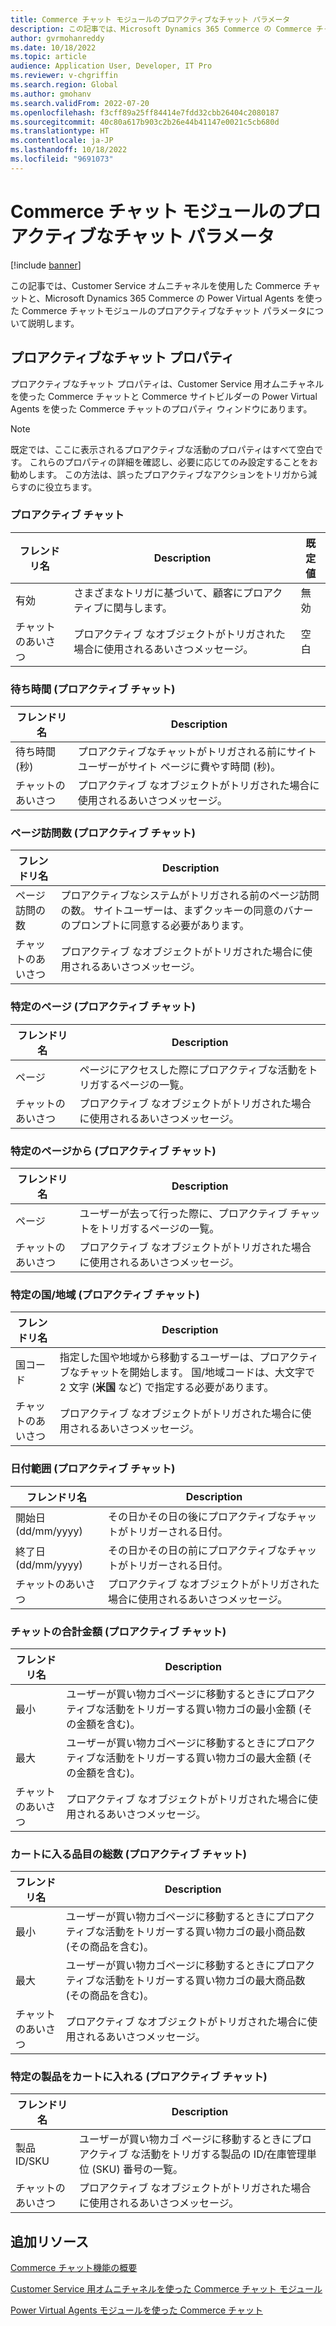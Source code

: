 ```yaml
---
title: Commerce チャット モジュールのプロアクティブなチャット パラメータ
description: この記事では、Microsoft Dynamics 365 Commerce の Commerce チャット モジュールのプロアクティブなチャットマラメーターについて説明します。
author: gvrmohanreddy
ms.date: 10/18/2022
ms.topic: article
audience: Application User, Developer, IT Pro
ms.reviewer: v-chgriffin
ms.search.region: Global
ms.author: gmohanv
ms.search.validFrom: 2022-07-20
ms.openlocfilehash: f3cff89a25ff84414e7fdd32cbb26404c2080187
ms.sourcegitcommit: 40c80a617b903c2b26e44b41147e0021c5cb680d
ms.translationtype: HT
ms.contentlocale: ja-JP
ms.lasthandoff: 10/18/2022
ms.locfileid: "9691073"
---
```

# <a name="commerce-chat-module-proactive-chat-parameters"></a>Commerce チャット モジュールのプロアクティブなチャット パラメータ

[!include [banner](includes/banner.md)]

この記事では、Customer Service オムニチャネルを使用した Commerce チャットと、Microsoft Dynamics 365 Commerce の Power Virtual Agents を使った Commerce チャットモジュールのプロアクティブなチャット パラメータについて説明します。

## <a name="proactive-chat-properties"></a>プロアクティブなチャット プロパティ

プロアクティブなチャット プロパティは、Customer Service 用オムニチャネルを使った Commerce チャットと Commerce サイトビルダーの Power Virtual Agents を使った Commerce チャットのプロパティ ウィンドウにあります。

> [!NOTE]
> 既定では、ここに表示されるプロアクティブな活動のプロパティはすべて空白です。 これらのプロパティの詳細を確認し、必要に応じてのみ設定することをお勧めします。 この方法は、誤ったプロアクティブなアクションをトリガから減らすのに役立ちます。

### <a name="proactive-chat"></a>プロアクティブ チャット

| フレンドリ名 | Description | 既定値 |
|---------------|-------------|---------------|
| 有効 | さまざまなトリガに基づいて、顧客にプロアクティブに関与します。 | 無効 |
| チャットのあいさつ | プロアクティブ なオブジェクトがトリガされた場合に使用されるあいさつメッセージ。 | 空白 |

### <a name="wait-time-proactive-chat"></a>待ち時間 (プロアクティブ チャット)

| フレンドリ名 | Description |
|---------------|-------------|
| 待ち時間 (秒) | プロアクティブなチャットがトリガされる前にサイト ユーザーがサイト ページに費やす時間 (秒)。 |
| チャットのあいさつ | プロアクティブ なオブジェクトがトリガされた場合に使用されるあいさつメッセージ。 |

### <a name="number-of-page-visits-proactive-chat"></a>ページ訪問数 (プロアクティブ チャット)

| フレンドリ名 | Description |
|---------------|-------------|
| ページ訪問の数 | プロアクティブなシステムがトリガされる前のページ訪問の数。 サイトユーザーは、まずクッキーの同意のバナーのプロンプトに同意する必要があります。 |
| チャットのあいさつ | プロアクティブ なオブジェクトがトリガされた場合に使用されるあいさつメッセージ。 |

### <a name="specific-pages-proactive-chat"></a>特定のページ (プロアクティブ チャット)

| フレンドリ名 | Description |
|---------------|-------------|
| ページ | ページにアクセスした際にプロアクティブな活動をトリガするページの一覧。 |
| チャットのあいさつ | プロアクティブ なオブジェクトがトリガされた場合に使用されるあいさつメッセージ。 |

### <a name="from-specific-pages-proactive-chat"></a>特定のページから (プロアクティブ チャット)

| フレンドリ名 | Description |
|---------------|-------------|
| ページ | ユーザーが去って行った際に、プロアクティブ チャットをトリガするページの一覧。 |
| チャットのあいさつ | プロアクティブ なオブジェクトがトリガされた場合に使用されるあいさつメッセージ。 |

### <a name="specific-countryregion-proactive-chat"></a>特定の国/地域 (プロアクティブ チャット)

| フレンドリ名 | Description |
|---------------|-------------|
| 国コード | 指定した国や地域から移動するユーザーは、プロアクティブなチャットを開始します。 国/地域コードは、大文字で 2 文字 (**米国** など) で指定する必要があります。 |
| チャットのあいさつ | プロアクティブ なオブジェクトがトリガされた場合に使用されるあいさつメッセージ。 |

### <a name="date-range-proactive-chat"></a>日付範囲 (プロアクティブ チャット)

| フレンドリ名 | Description |
|---------------|-------------|
| 開始日 (dd/mm/yyyy) | その日かその日の後にプロアクティブなチャットがトリガーされる日付。 |
| 終了日 (dd/mm/yyyy) | その日かその日の前にプロアクティブなチャットがトリガーされる日付。 |
| チャットのあいさつ | プロアクティブ なオブジェクトがトリガされた場合に使用されるあいさつメッセージ。 |

### <a name="total-amount-in-cart-proactive-chat"></a>チャットの合計金額 (プロアクティブ チャット)

| フレンドリ名 | Description |
|---------------|-------------|
| 最小 | ユーザーが買い物カゴページに移動するときにプロアクティブな活動をトリガーする買い物カゴの最小金額 (その金額を含む)。 |
| 最大 | ユーザーが買い物カゴページに移動するときにプロアクティブな活動をトリガーする買い物カゴの最大金額 (その金額を含む)。 |
|チャットのあいさつ | プロアクティブ なオブジェクトがトリガされた場合に使用されるあいさつメッセージ。 |

### <a name="total-number-of-items-in-cart-proactive-chat"></a>カートに入る品目の総数 (プロアクティブ チャット)

| フレンドリ名 | Description |
|---------------|-------------|
| 最小 | ユーザーが買い物カゴページに移動するときにプロアクティブな活動をトリガーする買い物カゴの最小商品数 (その商品を含む)。 |
| 最大 | ユーザーが買い物カゴページに移動するときにプロアクティブな活動をトリガーする買い物カゴの最大商品数 (その商品を含む)。 |
| チャットのあいさつ | プロアクティブ なオブジェクトがトリガされた場合に使用されるあいさつメッセージ。 |

### <a name="specific-products-in-cart-proactive-chat"></a>特定の製品をカートに入れる (プロアクティブ チャット)

| フレンドリ名 | Description |
|---------------|-------------|
| 製品 ID/SKU | ユーザーが買い物カゴ ページに移動するときにプロアクティブ な活動をトリガする製品の ID/在庫管理単位 (SKU) 番号の一覧。 |
| チャットのあいさつ | プロアクティブ なオブジェクトがトリガされた場合に使用されるあいさつメッセージ。 |

## <a name="additional-resources"></a>追加リソース

[Commerce チャット機能の概要](commerce-chat-overview.md)

[Customer Service 用オムニチャネルを使った Commerce チャット モジュール](commerce-chat-module.md)

[Power Virtual Agents モジュールを使った Commerce チャット](chat-module-pva.md)
